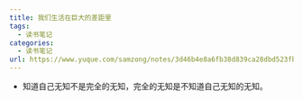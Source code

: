 ```yaml
---
title: 我们生活在巨大的差距里
tags: 
  - 读书笔记
categories:
  - 读书笔记
url: https://www.yuque.com/samzong/notes/3d46b4e8a6fb38d839ca28dbd523fb89
---
```


- 知道自己无知不是完全的无知，完全的无知是不知道自己无知的无知。
